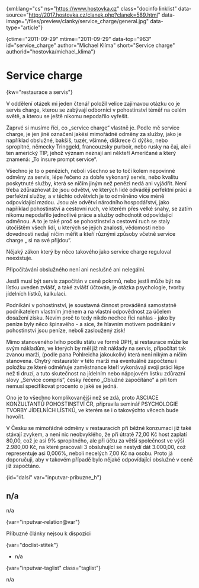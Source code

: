 
{xml:lang="cs" ns="https://www.hostovka.cz" class="docinfo linklist" data-source="http://2017.hostovka.cz/clanek.php?clanek=589.html" data-image="/files/preview/clanky/service_charge/general.jpg" data-type="article"}

{ctime="2011-09-29" mtime="2011-09-29" data-top="963" id="service\_charge" author="Michael Klíma" short="Service charge" authorid="hostovka/michael\_klima"}

# Service charge

<!-- generated attribute kw by user_updatekw.sh on 2021-01-05, do not edit -->

{kw="restaurace a servis"}

V oddělení otázek mi jeden čtenář položil velice zajímavou otázku co je servis charge, kterou se zabývají odborníci v pohostinství téměř na celém světě, a kterou se ještě nikomu nepodařilo vyřešit.

Zaprvé si musíme říci, co „service charge“ vlastně je. Podle mě service charge, je jen jiné označení jakési mimořádné odměny za služby, jako je například obslužné, bakšiš, tuzér, všimné, diškrece či dýško, nebo spropitné, německy Tringgeld, francouzsky purboir, nebo rusky na čaj, ale i ten americký TIP, jehož význam neznají ani někteří Američané a který znamená: „To insure prompt service“.

Všechno je to o penězích, neboli všechno se to točí kolem nepovinné odměny za servis, lépe řečeno za dobře vykonaný servis, nebo kvalitu poskytnuté služby, která se ničím jiným než penězi nedá ani vyjádřit. Není třeba zdůrazňovat že jsou odvětví, ve kterých lidé odvádějí perfektní práci a perfektní služby, a v těchto odvětvích je to odměněno více méně odpovídající mzdou. Jsou ale odvětví národního hospodářství, jako například pohostinství a cestovní ruch, ve kterém přes velké snahy, se zatím nikomu nepodařilo jednotlivé práce a služby odhodnotit odpovídající odměnou. A to je také proč se pohostinství a cestovní ruch se staly útočištěm všech lidí, u kterých se jejich znalosti, vědomosti nebo dovednosti nedají ničím měřit a kteří různými způsoby včetně service charge „ si na své přijdou“.

Nějaký zákon který by něco takového jako service charge reguloval neexistuje.

Připočítávání obslužného není ani neslušné ani nelegální.

Jestli musí být servis započítán v ceně pokrmů, nebo jestli může být na lístku uveden zvlášť, a také zvlášť účtován, je otázka psychologie, tvorby jídelních lístků, kalkulací.

Podnikání v pohostinství, je soustavná činnost prováděná samostatně podnikatelem vlastním jménem a na vlastní odpovědnost za účelem dosažení zisku. Nevím proč to tedy nikdo nechce říci nahlas - jako by peníze byly něco špinavého - a sice, že hlavním motivem podnikání v pohostinství jsou peníze, neboli zasloužený zisk!

Mimo stanoveného lvího podílu státu ve formě DPH, si restaurace může ke svým nákladům, ve kterých by měl již mít náklady na servis, připočítat tak zvanou marži, (podle pana Pohlreicha jakoukoliv) která není nikým a ničím stanovena. Chytrý restauratér v této marži má eventuálně započtenu i položku ze které odměňuje zaměstnance kteří vykonávají svoji práci lépe než ti druzí, a tuto skutečnost na jídelním nebo nápojovém lístku zdůrazní slovy „Service compris“, česky řečeno „Oblužné započítáno“ a při tom nemusí specifikovat procento o jaké se jedná.

Ono je to všechno komplikovanější než se zdá, proto ASCIACE KONZULTANTŮ POHOSTINSTVÍ ČR, připravila seminář PSYCHOLOGIE TVORBY JÍDELNÍCH LÍSTKŮ, ve kterém se i o takovýchto věcech bude hovořit.

V Česku se mimořádné odměny v restauracích při běžné konzumaci již také stávají zvykem, a není nic neobvyklého, že při útratě 72,00 Kč host zaplatí 80,00, což je asi 9% spropitného, ale při účtu za větší společnost ve výši 2.980,00 Kč, na které pracovali 3 obsluhující se nestydí dát 3.000,00, což representuje asi 0,006%, neboli necelých 7,00 Kč na osobu. Proto já doporučuji, aby v takovém případě bylo nějaké odpovídající obslužné v ceně již započtáno.

{id="dalsi" var="inputvar-pribuzne_h"}

## n/a

n/a

{var="inputvar-relation@var"}

Příbuzné články nejsou k dispozici

{var="doclist-stitek"}

  * n/a

{var="inputvar-taglist" class="taglist"}

n/a

